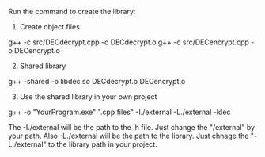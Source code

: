 Run the command to create the library:

1. Create object files

g++ -c src/DECdecrypt.cpp -o DECdecrypt.o
g++ -c src/DECencrypt.cpp -o DECencrypt.o

2. Shared library

g++ -shared -o libdec.so DECdecrypt.o DECencrypt.o

3. Use the shared library in your own project

g++ -o "YourProgram.exe" ".cpp files" -I./external -L./external -ldec

The -I./external will be the path to the .h file.
Just change the "/external" by your path.
Also -L./external will be the path to the library.
Just chnage the "-L./external" to the library path in your project.